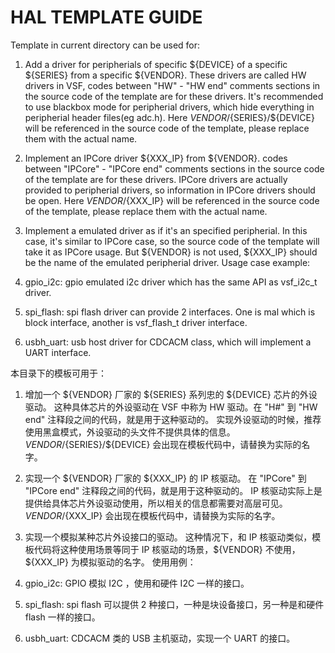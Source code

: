 # HAL TEMPLATE GUIDE

Template in current directory can be used for:
1. Add a driver for peripherials of specific ${DEVICE} of a specific ${SERIES} from a specific ${VENDOR}.
These drivers are called HW drivers in VSF, codes between "HW" - "HW end" comments sections in the source code of the template are for these drivers.
It's recommended to use blackbox mode for peripherial drivers, which hide everything in peripherial header files(eg adc.h).
Here ${VENDOR}/${SERIES}/${DEVICE} will be referenced in the source code of the template, please replace them with the actual name.

2. Implement an IPCore driver ${XXX_IP} from ${VENDOR}.
codes between "IPCore" - "IPCore end" comments sections in the source code of the template are for these drivers.
IPCore drivers are actually provided to peripherial drivers, so information in IPCore drivers should be open.
Here ${VENDOR}/${XXX_IP} will be referenced in the source code of the template, please replace them with the actual name.

3. Implement a emulated driver as if it's an specified peripherial.
In this case, it's similar to IPCore case, so the source code of the template will take it as IPCore usage.
But ${VENDOR} is not used, ${XXX_IP} should be the name of the emulated peripherial driver.
Usage case example:
  1. gpio_i2c: gpio emulated i2c driver which has the same API as vsf_i2c_t driver.
  2. spi_flash: spi flash driver can provide 2 interfaces. One is mal which is block interface, another is vsf_flash_t driver interface.
  3. usbh_uart: usb host driver for CDCACM class, which will implement a UART interface.

本目录下的模板可用于：
1. 增加一个 ${VENDOR} 厂家的 ${SERIES} 系列忠的 ${DEVICE} 芯片的外设驱动。
这种具体芯片的外设驱动在 VSF 中称为 HW 驱动。在 "H#" 到 "HW end" 注释段之间的代码，就是用于这种驱动的。
实现外设驱动的时候，推荐使用黑盒模式，外设驱动的头文件不提供具体的信息。
${VENDOR}/${SERIES}/${DEVICE} 会出现在模板代码中，请替换为实际的名字。

2. 实现一个 ${VENDOR} 厂家的 ${XXX_IP} 的 IP 核驱动。
在 "IPCore" 到 "IPCore end" 注释段之间的代码，就是用于这种驱动的。
IP 核驱动实际上是提供给具体芯片外设驱动使用，所以相关的信息都需要对高层可见。
${VENDOR}/${XXX_IP} 会出现在模板代码中，请替换为实际的名字。

3. 实现一个模拟某种芯片外设接口的驱动。
这种情况下，和 IP 核驱动类似，模板代码将这种使用场景等同于 IP 核驱动的场景，${VENDOR} 不使用， ${XXX_IP} 为模拟驱动的名字。
使用用例：
  1. gpio_i2c: GPIO 模拟 I2C ，使用和硬件 I2C 一样的接口。
  2. spi_flash: spi flash 可以提供 2 种接口，一种是块设备接口，另一种是和硬件 flash 一样的接口。
  3. usbh_uart: CDCACM 类的 USB 主机驱动，实现一个 UART 的接口。
